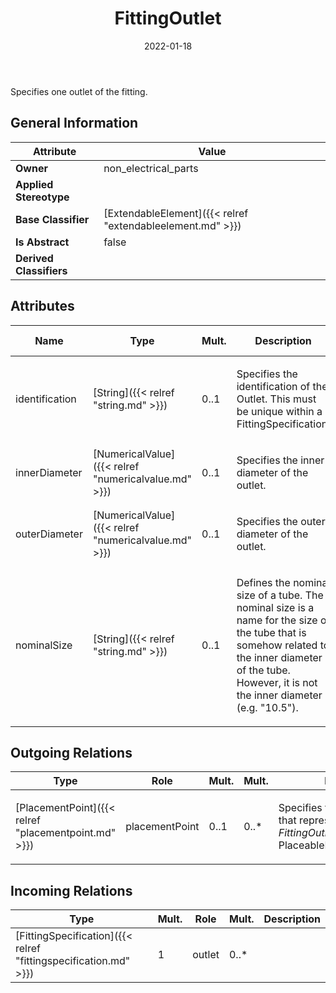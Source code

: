 ﻿---
title: FittingOutlet
toc: false
type: specs
date: "2022-01-18"
draft: false
specification: VEC
version: 1.2.2
documentType: "Recommendation"
elementType: Class
classes:
  - FittingOutlet
menu_name: vec-1.2.2
---
<p> Specifies one outlet of the fitting.      </p>

## General Information

| Attribute               | Value |
|-------------------------|-------|
| **Owner**               | non_electrical_parts |
| **Applied Stereotype**  |   |
| **Base Classifier**     | [ExtendableElement]({{< relref "extendableelement.md" >}})<br/>  |
| **Is Abstract**         | false |
| **Derived Classifiers** |   |

## Attributes
|  Name  |  Type  |  Mult.  |  Description  |  Owning Classifier  |
|--------|--------|---------|---------------|--------------|
|identification | [String]({{< relref "string.md" >}}) | 0..1 | <p>Specifies the identification of the Outlet. This must be unique within a FittingSpecification.  </p> | [FittingOutlet]({{< relref "fittingoutlet.md" >}}) |
|innerDiameter | [NumericalValue]({{< relref "numericalvalue.md" >}}) | 0..1 | <p>Specifies the inner diameter of the outlet.  </p> | [FittingOutlet]({{< relref "fittingoutlet.md" >}}) |
|outerDiameter | [NumericalValue]({{< relref "numericalvalue.md" >}}) | 0..1 | <p>Specifies the outer diameter of the outlet.  </p> | [FittingOutlet]({{< relref "fittingoutlet.md" >}}) |
|nominalSize | [String]({{< relref "string.md" >}}) | 0..1 | <p> Defines the nominal size of a tube. The nominal size is a name for the size of the tube that is somehow related to the inner diameter of the tube. However, it is not the inner diameter (e.g. &quot;10.5&quot;).      </p> | [FittingOutlet]({{< relref "fittingoutlet.md" >}}) |

## Outgoing Relations
|    Type  |   Role   |   Mult.   |   Mult.   |   Description   |
|----------|----------|-----------|-----------|-----------------|
| [PlacementPoint]({{< relref "placementpoint.md" >}}) | placementPoint | 0..1 | 0..* | <p> Specifies the <i>PlacementPoint</i> that represents this <i>FittingOutlet</i> in a PlaceableElementSpecification.      </p> |
##  Incoming Relations
|    Type  |   Mult.  |   Role    |   Mult.   |   Description  |
|----------|----------|-----------|-----------|----------------|
| [FittingSpecification]({{< relref "fittingspecification.md" >}}) | 1 | outlet | 0..* |  |
